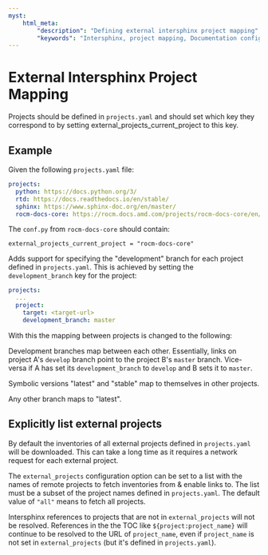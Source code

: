 ```yaml
---
myst:
    html_meta:
        "description": "Defining external intersphinx project mapping"
        "keywords": "Intersphinx, project mapping, Documentation configuration"
---
```


# External Intersphinx Project Mapping

Projects should be defined in `projects.yaml` and should set which key they correspond to by setting external_projects_current_project to this key.

## Example

Given the following `projects.yaml` file:

```yaml
projects:
  python: https://docs.python.org/3/
  rtd: https://docs.readthedocs.io/en/stable/
  sphinx: https://www.sphinx-doc.org/en/master/
  rocm-docs-core: https://rocm.docs.amd.com/projects/rocm-docs-core/en/${version}
```

The `conf.py` from `rocm-docs-core` should contain:

```python3
external_projects_current_project = "rocm-docs-core"
```

Adds support for specifying the "development" branch for each project defined in `projects.yaml`.
This is achieved by setting the `development_branch` key for the project:

```yaml
projects:
  ...
  project:
    target: <target-url>
    development_branch: master
```

With this the mapping between projects is changed to the following:

Development branches map between each other.
Essentially, links on project A's `develop` branch point to the project B's `master` branch.
Vice-versa if A has set its `development_branch` to `develop` and B sets it to `master`.

Symbolic versions "latest" and "stable" map to themselves in other projects.

Any other branch maps to "latest".

## Explicitly list external projects

By default the inventories of all external projects defined in `projects.yaml`
will be downloaded. This can take a long time as it requires a network request
for each external project.

The `external_projects` configuration option can be set to a list with the names
of remote projects to fetch inventories from & enable links to.
The list must be a subset of the project names defined in `projects.yaml`.
The default value of `"all"` means to fetch all projects.

Intersphinx references to projects that are not in `external_projects` will not
be resolved. References in the the TOC like `${project:project_name}` will
continue to be resolved to the URL of `project_name`, even if `project_name` is
not set in `external_projects` (but it's defined in `projects.yaml`).
